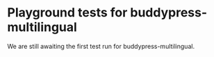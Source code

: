 # Playground tests for buddypress-multilingual
We are still awaiting the first test run for buddypress-multilingual.
